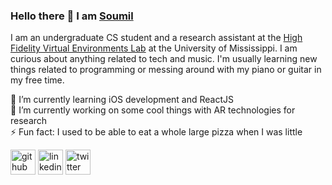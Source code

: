### Hello there 👋 I am [Soumil](https://www.soumildatta.com/)
I am an undergraduate CS student and a research assistant at the [High Fidelity Virtual Environments Lab](https://john.cs.olemiss.edu/~jones/doku.php?id=start) at the University of Mississippi. I am curious about anything related to tech and music. I'm usually learning new things related to programming or messing around with my piano or guitar in my free time.

🌱 I’m currently learning iOS development and ReactJS   
🔭 I’m currently working on some cool things with AR technologies for research   
⚡ Fun fact: I used to be able to eat a whole large pizza when I was little

[<img src='https://cdn.jsdelivr.net/npm/simple-icons@3.0.1/icons/github.svg' alt='github' height='40'>](https://github.com/soumildatta)  [<img src='https://cdn.jsdelivr.net/npm/simple-icons@3.0.1/icons/linkedin.svg' alt='linkedin' height='40'>](https://www.linkedin.com/in/soumildatta/)  [<img src='https://cdn.jsdelivr.net/npm/simple-icons@3.0.1/icons/twitter.svg' alt='twitter' height='40'>](https://twitter.com/soumildatta)  

<!--![Github stats](https://github-readme-stats.vercel.app/api?username=soumildatta&show_icons=true)-->
<!--
**soumildatta/soumildatta** is a ✨ _special_ ✨ repository because its `README.md` (this file) appears on your GitHub profile.

Here are some ideas to get you started:

- 🔭 I’m currently working on ...
- 🌱 I’m currently learning ...
- 👯 I’m looking to collaborate on ...
- 🤔 I’m looking for help with ...
- 💬 Ask me about ...
- 📫 How to reach me: ...
- 😄 Pronouns: ...
- ⚡ Fun fact: ...
-->
